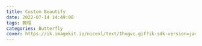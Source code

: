 ```yaml
---
title: Custom Beautify
date: 2022-07-14 14:49:08
tags: 教程
categories: Butterfly
cover: https://ik.imagekit.io/nicexl/text/1hvgvc.gif?ik-sdk-version=javascript-1.4.3&updatedAt=1657524197632
---
```


